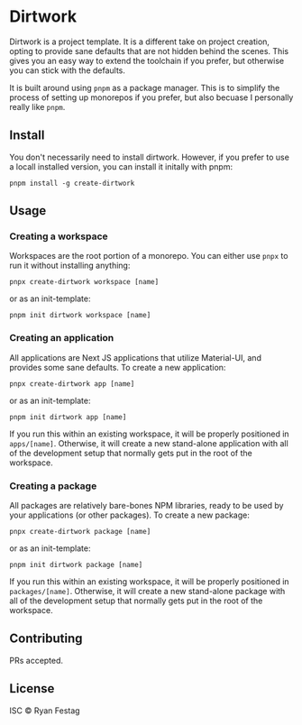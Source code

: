 # Dirtwork

Dirtwork is a project template. It is a different take on project creation, opting to provide sane defaults
that are not hidden behind the scenes. This gives you an easy way to extend the toolchain if you prefer, but
otherwise you can stick with the defaults.

It is built around using `pnpm` as a package manager. This is to simplify the process of setting up monorepos
if you prefer, but also becuase I personally really like `pnpm`.

## Install

You don't necessarily need to install dirtwork. However, if you prefer to use a locall installed version, 
you can install it initally with pnpm:

```
pnpm install -g create-dirtwork
```

## Usage

### Creating a workspace
Workspaces are the root portion of a monorepo. You can either use `pnpx` to run it without installing anything:

```
pnpx create-dirtwork workspace [name]
```

or as an init-template:

```
pnpm init dirtwork workspace [name]
```

### Creating an application
All applications are Next JS applications that utilize Material-UI, and provides some sane defaults.
To create a new application:

```
pnpx create-dirtwork app [name]
```

or as an init-template:

```
pnpm init dirtwork app [name]
```

If you run this within an existing workspace, it will be properly positioned in `apps/[name]`. Otherwise,
it will create a new stand-alone application with all of the development setup that normally gets 
put in the root of the workspace.

### Creating a package
All packages are relatively bare-bones NPM libraries, ready to be used by your applications (or
other packages). 
To create a new package:

```
pnpx create-dirtwork package [name]
```

or as an init-template:

```
pnpm init dirtwork package [name]
```

If you run this within an existing workspace, it will be properly positioned in `packages/[name]`. Otherwise,
it will create a new stand-alone package with all of the development setup that normally gets 
put in the root of the workspace.

## Contributing

PRs accepted.

## License

ISC © Ryan Festag
